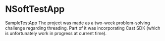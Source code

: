 # NSoftTestApp
SampleTestApp
The project was made as a two-week problem-solving challenge regarding threading. 
Part of it was incorporating Cast SDK (which is unfortunately work in progress at current time).

